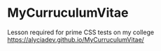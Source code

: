 # MyCurruculumVitae
Lesson required for prime CSS tests on my college
https://alyciadev.github.io/MyCurruculumVitae/
